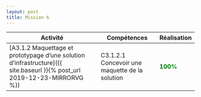 ```yaml
---
layout: post
title: Mission 6
---
```


| Activité | Compétences | Réalisation |
|----------|-------------|-------------|
|[A3.1.2 Maquettage et prototypage d’une solution d’infrastructure]({{ site.baseurl }}{% post_url 2019-12-23-MIRRORVG %}) | C3.1.2.1 Concevoir une maquette de la solution| <span style="color:green"><strong>100%</strong></span> |
